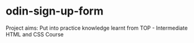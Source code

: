 # odin-sign-up-form
Project aims:
Put into practice knowledge learnt from TOP - Intermediate HTML and CSS Course 
